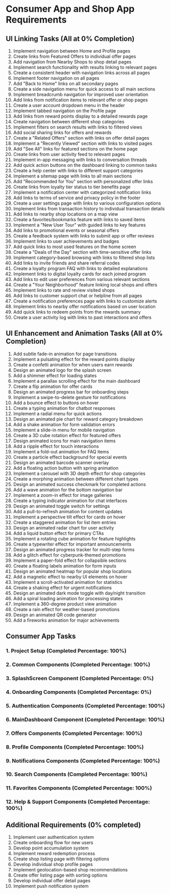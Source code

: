 # Consumer App and Shop App Requirements

## UI Linking Tasks (All at 0% Completion)

1. Implement navigation between Home and Profile pages
2. Create links from Featured Offers to individual offer pages
3. Add navigation from Nearby Shops to shop detail pages
4. Implement search functionality with results linking to relevant pages
5. Create a consistent header with navigation links across all pages
6. Implement footer navigation on all pages
7. Add "Back to Home" links on all secondary pages
8. Create a side navigation menu for quick access to all main sections
9. Implement breadcrumb navigation for improved user orientation
10. Add links from notification items to relevant offer or shop pages
11. Create a user account dropdown menu in the header
12. Implement tabbed navigation on the Profile page
13. Add links from reward points display to a detailed rewards page
14. Create navigation between different shop categories
15. Implement filters on search results with links to filtered views
16. Add social sharing links for offers and rewards
17. Create a "Related Offers" section with links on offer detail pages
18. Implement a "Recently Viewed" section with links to visited pages
19. Add "See All" links for featured sections on the home page
20. Create links from user activity feed to relevant pages
21. Implement in-app messaging with links to conversation threads
22. Add quick action buttons on the dashboard linking to common tasks
23. Create a help center with links to different support categories
24. Implement a sitemap page with links to all main sections
25. Add "Recommended for You" section with personalized offer links
26. Create links from loyalty tier status to tier benefits page
27. Implement a notification center with categorized notification links
28. Add links to terms of service and privacy policy in the footer
29. Create a user settings page with links to various configuration options
30. Implement links from transaction history to individual transaction details
31. Add links to nearby shop locations on a map view
32. Create a favorites/bookmarks feature with links to saved items
33. Implement a "New User Tour" with guided links to key features
34. Add links to promotional events or seasonal offers
35. Create a feedback system with links to submit app or offer reviews
36. Implement links to user achievements and badges
37. Add quick links to most used features on the home screen
38. Create a "Deals of the Day" section with time-sensitive offer links
39. Implement category-based browsing with links to filtered shop lists
40. Add links to invite friends and share referral codes
41. Create a loyalty program FAQ with links to detailed explanations
42. Implement links to digital loyalty cards for each joined program
43. Add links to edit user preferences from various relevant sections
44. Create a "Your Neighborhood" feature linking local shops and offers
45. Implement links to rate and review visited shops
46. Add links to customer support chat or helpline from all pages
47. Create a notification preferences page with links to customize alerts
48. Implement links to nearby offer notifications based on user location
49. Add quick links to redeem points from the rewards summary
50. Create a user activity log with links to past interactions and offers

## UI Enhancement and Animation Tasks (All at 0% Completion)

1. Add subtle fade-in animation for page transitions
2. Implement a pulsating effect for the reward points display
3. Create a confetti animation for when users earn rewards
4. Design an animated logo for the splash screen
5. Add a shimmer effect for loading states
6. Implement a parallax scrolling effect for the main dashboard
7. Create a flip animation for offer cards
8. Design an animated progress bar for onboarding steps
9. Implement a swipe-to-delete gesture for notifications
10. Add a bounce effect to buttons on hover
11. Create a typing animation for chatbot responses
12. Implement a radial menu for quick actions
13. Design an animated pie chart for reward category breakdown
14. Add a shake animation for form validation errors
15. Implement a slide-in menu for mobile navigation
16. Create a 3D cube rotation effect for featured offers
17. Design animated icons for main navigation items
18. Add a ripple effect for touch interactions
19. Implement a fold-out animation for FAQ items
20. Create a particle effect background for special events
21. Design an animated barcode scanner overlay
22. Add a floating action button with spring animation
23. Implement a carousel with 3D depth effect for shop categories
24. Create a morphing animation between different chart types
25. Design an animated success checkmark for completed actions
26. Add a wave animation for the bottom navigation bar
27. Implement a zoom-in effect for image galleries
28. Create a typing indicator animation for chat interfaces
29. Design an animated toggle switch for settings
30. Add a pull-to-refresh animation for content updates
31. Implement a perspective tilt effect for cards on hover
32. Create a staggered animation for list item entries
33. Design an animated radar chart for user activity
34. Add a liquid button effect for primary CTAs
35. Implement a rotating cube animation for feature highlights
36. Create a typewriter effect for important announcements
37. Design an animated progress tracker for multi-step forms
38. Add a glitch effect for cyberpunk-themed promotions
39. Implement a paper-fold effect for collapsible sections
40. Create a floating labels animation for form inputs
41. Design an animated heatmap for popular shop locations
42. Add a magnetic effect to nearby UI elements on hover
43. Implement a scroll-activated animation for statistics
44. Create a shaking effect for urgent notifications
45. Design an animated dark mode toggle with day/night transition
46. Add a spiral loading animation for processing states
47. Implement a 360-degree product view animation
48. Create a rain effect for weather-based promotions
49. Design an animated QR code generator
50. Add a fireworks animation for major achievements

## Consumer App Tasks

### 1. Project Setup (Completed Percentage: 100%)
### 2. Common Components (Completed Percentage: 100%)
### 3. SplashScreen Component (Completed Percentage: 0%)
### 4. Onboarding Components (Completed Percentage: 0%)
### 5. Authentication Components (Completed Percentage: 100%)
### 6. MainDashboard Component (Completed Percentage: 100%)
### 7. Offers Components (Completed Percentage: 100%)
### 8. Profile Components (Completed Percentage: 100%)
### 9. Notifications Components (Completed Percentage: 100%)
### 10. Search Components (Completed Percentage: 100%)
### 11. Favorites Components (Completed Percentage: 100%)
### 12. Help & Support Components (Completed Percentage: 100%)

## Additional Requirements (0% completed)

1. Implement user authentication system
2. Create onboarding flow for new users
3. Develop point accumulation system
4. Implement reward redemption process
5. Create shop listing page with filtering options
6. Develop individual shop profile pages
7. Implement geolocation-based shop recommendations
8. Create offer listing page with sorting options
9. Develop individual offer detail pages
10. Implement push notification system
